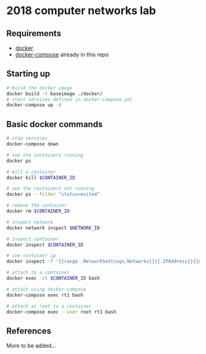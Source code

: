 # 2018 computer networks lab

## Requirements
- [docker](https://docs.docker.com/install/linux/docker-ce/ubuntu/)
- [docker-compose](https://docs.docker.com/compose/install/) already in this repo

## Starting up
```bash
# build the docker image
docker build -t baseimage ./docker/
# start services defined in docker-compose.yml
docker-compose up -d
```

## Basic docker commands
```bash
# stop services
docker-compose down

# see the containers running
docker ps

# kill a container
docker kill $CONTAINER_ID

# see the containers not running
docker ps --filter "status=exited"

# remove the container
docker rm $CONTAINER_ID

# inspect network
docker network inspect $NETWORK_ID

# inspect container
docker inspect $CONTAINER_ID

# see container ip
docker inspect -f '{{range .NetworkSettings.Networks}}{{.IPAddress}}{{end}}' $CONTAINER_ID

# attach to a container
docker exec -it $CONTAINER_ID bash

# attach using docker-compose
docker-compose exec rt1 bash

# attach as root to a container
docker-compose exec --user root rt1 bash
```

## References
More to be added...

